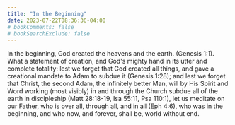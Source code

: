 ```yaml
---
title: "In the Beginning"
date: 2023-07-22T08:36:36-04:00
# bookComments: false
# bookSearchExclude: false
---
```


In the beginning, God created the heavens and the earth. (Genesis 1:1). What a statement of creation, and God's mighty hand in its utter and complete totality: lest we forget that God created all things, and gave a creational mandate to Adam to subdue it (Genesis 1:28); and lest we forget that Christ, the second Adam, the infinitely better Man, will by His Spirit and Word working (most visibly) in and through the Church subdue all of the earth in discipleship (Matt 28:18-19, Isa 55:11, Psa 110:1), let us meditate on our Father, who is over all, through all, and in all (Eph 4:6), who was in the beginning, and who now, and forever, shall be, world without end.  
